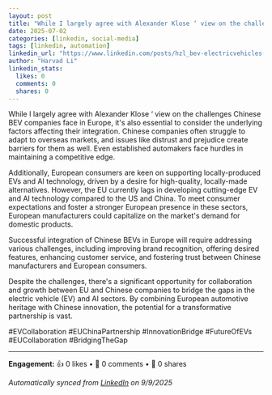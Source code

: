 ```yaml
---
layout: post
title: "While I largely agree with Alexander Klose ‘ view on the challenges Chinese BEV "
date: 2025-07-02
categories: [linkedin, social-media]
tags: [linkedin, automation]
linkedin_url: "https://www.linkedin.com/posts/hzl_bev-electricvehicles-chineseautomakers-activity-7346263813920296961-X1mp?utm_source=social_share_send&utm_medium=member_desktop_web&rcm=ACoAABWNEOYBdb1mUVFywmMzK0UKcw_6cTpqScY"
author: "Harvad Li"
linkedin_stats:
  likes: 0
  comments: 0
  shares: 0
---
```


While I largely agree with Alexander Klose ‘ view on the challenges Chinese BEV companies face in Europe, it's also essential to consider the underlying factors affecting their integration. Chinese companies often struggle to adapt to overseas markets, and issues like distrust and prejudice create barriers for them as well. Even established automakers face hurdles in maintaining a competitive edge.

Additionally, European consumers are keen on supporting locally-produced EVs and AI technology, driven by a desire for high-quality, locally-made alternatives. However, the EU currently lags in developing cutting-edge EV and AI technology compared to the US and China. To meet consumer expectations and foster a stronger European presence in these sectors, European manufacturers could capitalize on the market's demand for domestic products.

Successful integration of Chinese BEVs in Europe will require addressing various challenges, including improving brand recognition, offering desired features, enhancing customer service, and fostering trust between Chinese manufacturers and European consumers.

Despite the challenges, there's a significant opportunity for collaboration and growth between EU and Chinese companies to bridge the gaps in the electric vehicle (EV) and AI sectors. By combining European automotive heritage with Chinese innovation, the potential for a transformative partnership is vast. 

#EVCollaboration #EUChinaPartnership #InnovationBridge #FutureOfEVs #EUCollaboration #BridgingTheGap

---

**Engagement:** 👍 0 likes • 💬 0 comments • 🔄 0 shares

*Automatically synced from [LinkedIn](https://www.linkedin.com/posts/hzl_bev-electricvehicles-chineseautomakers-activity-7346263813920296961-X1mp?utm_source=social_share_send&utm_medium=member_desktop_web&rcm=ACoAABWNEOYBdb1mUVFywmMzK0UKcw_6cTpqScY) on 9/9/2025*
